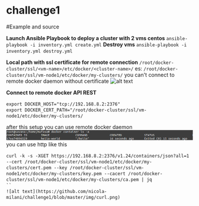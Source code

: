 # challenge1
#Example and source

**Launch Ansible Playbook to deploy a cluster with 2 vms centos**
```ansible-playbook -i inventory.yml create.yml```
**Destroy vms**
```ansible-playbook -i inventory.yml destroy.yml```

**Local path with ssl certificate for remote connection**
```/root/docker-cluster/ssl/<vm-name>/etc/docker/<cluster-name>/```
es:
```/root/docker-cluster/ssl/vm-node1/etc/docker/my-clusters/```
you can't connect to remote docker daemon without certificate 
![alt text](https://github.com/nicola-milani/challenge1/blob/master/img/without_ssl.png)

**Connect to remote docker API REST**
```export DOCKER_TLS_VERIFY="1"
export DOCKER_HOST="tcp://192.168.8.2:2376"
export DOCKER_CERT_PATH="/root/docker-cluster/ssl/vm-node1/etc/docker/my-clusters/
```
after this setup you can use remote docker daemon
![alt text](https://github.com/nicola-milani/challenge1/blob/master/img/after.png)
you can use http like this
```
curl -k -s -XGET https://192.168.8.2:2376/v1.24/containers/json?all=1 --cert /root/docker-cluster/ssl/vm-node1/etc/docker/my-clusters/cert.pem --key /root/docker-cluster/ssl/vm-node1/etc/docker/my-clusters/key.pem --cacert /root/docker-cluster/ssl/vm-node1/etc/docker/my-clusters/ca.pem | jq
``
![alt text](https://github.com/nicola-milani/challenge1/blob/master/img/curl.png)


